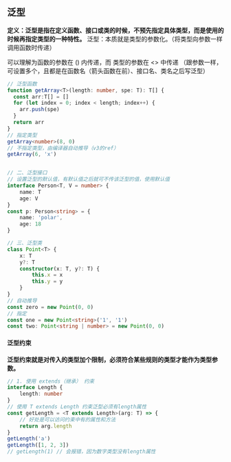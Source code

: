 ## 泛型
**定义：泛型是指在定义函数、接口或类的时候，不预先指定具体类型，而是使用的时候再指定类型的一种特性。**
泛型：本质就是类型的参数化。（将类型向参数一样调用函数时传递）

可以理解为函数的参数在 () 内传递，而 类型的参数在 <> 中传递 （跟参数一样，可设置多个，且都是在函数名（箭头函数在前）、接口名、类名之后写泛型）
```TypeScript
// 泛型函数
function getArray<T>(length: number, spe: T): T[] {
  const arr:T[] = []
  for (let index = 0; index < length; index++) {
    arr.push(spe)
  }
  return arr
}
// 指定类型
getArray<number>(8, 0)
// 不指定类型，由编译器自动推导（v3的ref）
getArray(6, 'x')


// 二、泛型接口
// 设置泛型的默认值，有默认值之后就可不传该泛型的值，使用默认值
interface Person<T, V = number> {
    name: T
    age: V
}
const p: Person<string> = {
    name: 'polar',
    age: 18
}

// 三、泛型类
class Point<T> {
    x: T
    y?: T
    constructor(x: T, y?: T) {
        this.x = x
        this.y = y
    }
}
// 自动推导
const zero = new Point(0, 0)
// 指定
const one = new Point<string>('1', '1')
const two: Point<string | number> = new Point(0, 0)
```

#### 泛型约束

**泛型约束就是对传入的类型加个限制，必须符合某些规则的类型才能作为类型参数。**

```typescript
// 1. 使用 extends（继承） 约束
interface Length {
    length: number
}
// 使用 T extends Length 约束泛型必须有length属性
const getLength = <T extends Length>(arg: T) => {
    // 好处是可以访问约束中有的属性和方法
    return arg.length
}
getLength('a')
getLength([1, 2, 3])
// getLength(1) // 会报错，因为数字类型没有length属性
```



